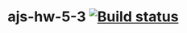 # ajs-hw-5-3 [![Build status](https://ci.appveyor.com/api/projects/status/8gltxth9s1v4yxgm?svg=true)](https://ci.appveyor.com/project/vasllly/ajs-hw-5-3)
